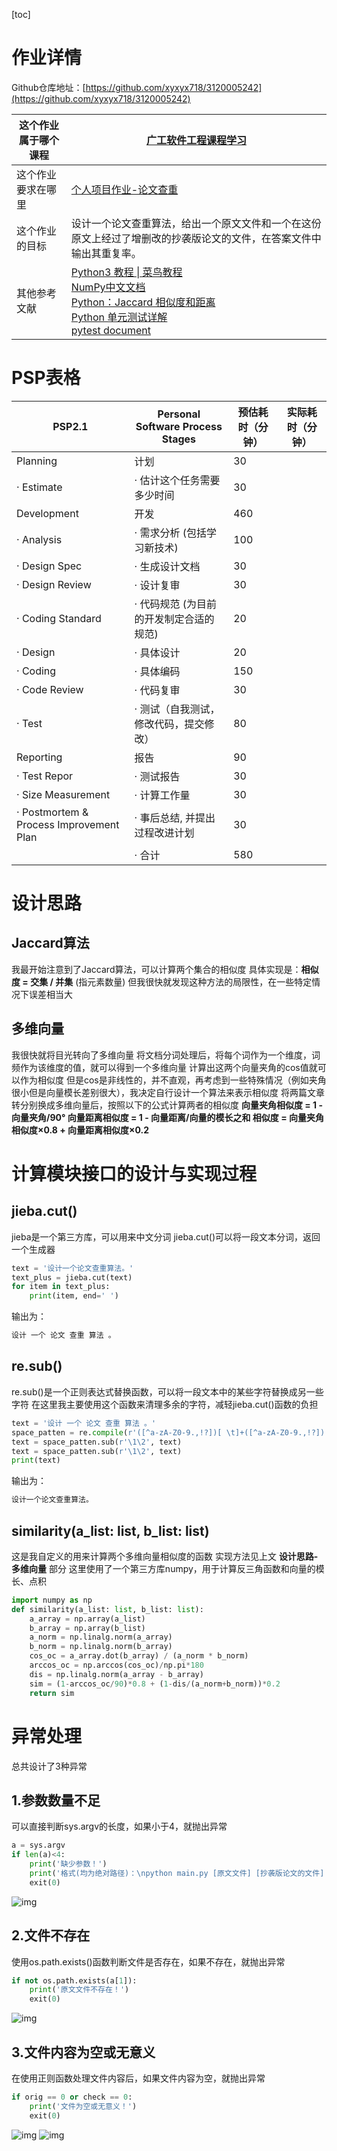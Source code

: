 [toc]

# 作业详情

Github仓库地址：[https://github.com/xyxyx718/3120005242](https://github.com/xyxyx718/3120005242)

| 这个作业属于哪个课程 | [广工软件工程课程学习](https://bbs.csdn.net/forums/gdut-ryuezh) |
| -------------------- | -------------------------------------------------------------- |
| 这个作业要求在哪里   | [个人项目作业-论文查重](https://bbs.csdn.net/topics/608092799) |
| 这个作业的目标       | 设计一个论文查重算法，给出一个原文文件和一个在这份原文上经过了增删改的抄袭版论文的文件，在答案文件中输出其重复率。 |
| 其他参考文献         | [Python3 教程 \| 菜鸟教程](https://www.runoob.com/python3/python3-tutorial.html) <br> [NumPy中文文档](http://numpy123.com) <br> [Python：Jaccard 相似度和距离](https://www.lianxh.cn/news/47fc90b1c540e.html) <br> [Python 单元测试详解](https://weibo.com/ttarticle/p/show?id=2309404627608485625977) <br> [pytest document](https://docs.pytest.org/)|

# PSP表格

| PSP2.1                                  | Personal Software Process Stages        | 预估耗时（分钟） | 实际耗时（分钟） |
| --------------------------------------- | --------------------------------------- | ---------------- | ---------------- |
| Planning                                | 计划                                    |30                 |                  |
| · Estimate                              | · 估计这个任务需要多少时间                | 30                |                  |
| Development                             | 开发                                    |460                 |                  |
| · Analysis                              | · 需求分析 (包括学习新技术)              | 100              |                  |
| · Design Spec                           | · 生成设计文档                          | 30                 |                  |
| · Design Review                         | · 设计复审                              | 30                 |                  |
| · Coding Standard                       | · 代码规范 (为目前的开发制定合适的规范)   | 20               |                  |
| · Design                                | · 具体设计                              | 20               |                  |
| · Coding                                | · 具体编码                              | 150              |                  |
| · Code Review                           | · 代码复审                              | 30                 |                  |
| · Test                                  | · 测试（自我测试，修改代码，提交修改）    | 80              |                  |
| Reporting                               | 报告                                    |90                 |                  |
| · Test Repor                            | · 测试报告                              | 30               |                  |
| · Size Measurement                      | · 计算工作量                            | 30               |                  |
| · Postmortem & Process Improvement Plan | · 事后总结, 并提出过程改进计划            | 30                 |                  |
|                                         | · 合计                                  | 580                 |                  |

# 设计思路

## Jaccard算法

我最开始注意到了Jaccard算法，可以计算两个集合的相似度
具体实现是：**相似度 = 交集 / 并集** (指元素数量)
但我很快就发现这种方法的局限性，在一些特定情况下误差相当大

## 多维向量

我很快就将目光转向了多维向量
将文档分词处理后，将每个词作为一个维度，词频作为该维度的值，就可以得到一个多维向量
计算出这两个向量夹角的cos值就可以作为相似度
但是cos是非线性的，并不直观，再考虑到一些特殊情况（例如夹角很小但是向量模长差别很大），我决定自行设计一个算法来表示相似度
将两篇文章转分别换成多维向量后，按照以下的公式计算两者的相似度
**向量夹角相似度 = 1 - 向量夹角/90°
向量距离相似度 = 1 - 向量距离/向量的模长之和
相似度 = 向量夹角相似度×0.8 + 向量距离相似度×0.2**

# 计算模块接口的设计与实现过程

## jieba.cut()

jieba是一个第三方库，可以用来中文分词
jieba.cut()可以将一段文本分词，返回一个生成器

```python
text = '设计一个论文查重算法。'
text_plus = jieba.cut(text)
for item in text_plus:
    print(item, end=' ')
```

输出为：

```python
设计 一个 论文 查重 算法 。
```

## re.sub()

re.sub()是一个正则表达式替换函数，可以将一段文本中的某些字符替换成另一些字符
在这里我主要使用这个函数来清理多余的字符，减轻jieba.cut()函数的负担

```python
text = '设计 一个 论文 查重 算法 。'
space_patten = re.compile(r'([^a-zA-Z0-9.,!?])[ \t]+([^a-zA-Z0-9.,!?])')
text = space_patten.sub(r'\1\2', text)
text = space_patten.sub(r'\1\2', text)
print(text)
```

输出为：

```python
设计一个论文查重算法。
```

## similarity(a_list: list, b_list: list)

这是我自定义的用来计算两个多维向量相似度的函数
实现方法见上文 **设计思路-多维向量** 部分
这里使用了一个第三方库numpy，用于计算反三角函数和向量的模长、点积

```python
import numpy as np
def similarity(a_list: list, b_list: list):
    a_array = np.array(a_list)
    b_array = np.array(b_list)
    a_norm = np.linalg.norm(a_array)
    b_norm = np.linalg.norm(b_array)
    cos_oc = a_array.dot(b_array) / (a_norm * b_norm)
    arccos_oc = np.arccos(cos_oc)/np.pi*180
    dis = np.linalg.norm(a_array - b_array)
    sim = (1-arccos_oc/90)*0.8 + (1-dis/(a_norm+b_norm))*0.2
    return sim
```

# 异常处理

总共设计了3种异常

## 1.参数数量不足

可以直接判断sys.argv的长度，如果小于4，就抛出异常

```python
a = sys.argv
if len(a)<4:
    print('缺少参数！')
    print('格式(均为绝对路径)：\npython main.py [原文文件] [抄袭版论文的文件] [答案文件]')
    exit(0)
```

![img](https://img-community.csdnimg.cn/images/710dc6c385f1448a83fe84aaf426d8e6.jpg "#left")

## 2.文件不存在

使用os.path.exists()函数判断文件是否存在，如果不存在，就抛出异常

```python
if not os.path.exists(a[1]):
    print('原文文件不存在！')
    exit(0)
```

![img](https://img-community.csdnimg.cn/images/fd64b4965e6c44e6a49acb8219fb8d9b.jpg "#left")

## 3.文件内容为空或无意义

在使用正则函数处理文件内容后，如果文件内容为空，就抛出异常

```python
if orig == 0 or check == 0:
    print('文件为空或无意义！')
    exit(0)
```

![img](https://img-community.csdnimg.cn/images/73b01e1fdc5647499834ffc778c81670.jpg "#left")
![img](https://img-community.csdnimg.cn/images/643848b508ca4a8d98b105ca493c3aa5.jpg "#left")
